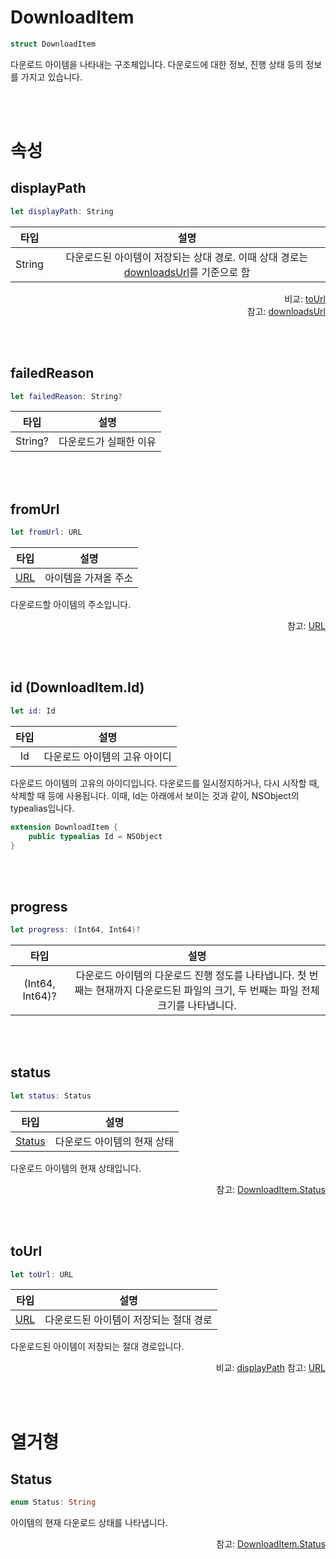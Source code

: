 # DownloadItem

```swift
struct DownloadItem
```
다운로드 아이템을 나타내는 구조체입니다. 다운로드에 대한 정보, 진행 상태 등의 정보를 가지고 있습니다.

<br><br>
# 속성

## displayPath
```swift
let displayPath: String
```
|타입|설명|
|:--:|:--:|
|String|다운로드된 아이템이 저장되는 상대 경로. 이때 상대 경로는 [downloadsUrl](../../class/download-manager/home.md#downloadsurl)를 기준으로 함|
<div align="right">
비교: <a href="#tourl">toUrl</a><br>
참고: <a href="../../class/download-manager/home.md#downloadsurl">downloadsUrl</a>
</div>

<br><br>
## failedReason
```swift
let failedReason: String?
```
|타입|설명|
|:--:|:--:|
|String?|다운로드가 실패한 이유|

<br><br>
## fromUrl
```swift
let fromUrl: URL
```
|타입|설명|
|:--:|:--:|
|[URL](https://developer.apple.com/documentation/foundation/url)|아이템을 가져올 주소|

다운로드할 아이템의 주소입니다.
<div align="right">
참고: <a href="https://developer.apple.com/documentation/foundation/url">URL</a>
</div>

<br><br>
## id (DownloadItem.Id)
```swift
let id: Id
```
|타입|설명|
|:--:|:--:|
|Id|다운로드 아이템의 고유 아이디|

다운로드 아이템의 고유의 아이디입니다. 다운로드를 일시정지하거나, 다시 시작할 때, 삭제할 때 등에 사용됩니다. 이때, Id는 아래에서 보이는 것과 같이, NSObject의 typealias입니다. 

```swift
extension DownloadItem {
    public typealias Id = NSObject
}
```

<br><br>
## progress
```swift
let progress: (Int64, Int64)?
```
|타입|설명|
|:--:|:--:|
|(Int64, Int64)?|다운로드 아이템의 다운로드 진행 정도를 나타냅니다. 첫 번째는 현재까지 다운로드된 파일의 크기, 두 번째는 파일 전체 크기를 나타냅니다.|

<br><br>
## status
```swift
let status: Status
```
|타입|설명|
|:--:|:--:|
|[Status](../../enum/download-item-status/home.md)|다운로드 아이템의 현재 상태|

다운로드 아이템의 현재 상태입니다.

<div align="right">
참고: <a href="../../enum/download-item-status/home.md">DownloadItem.Status</a>
</div>

<br><br>
## toUrl
```swift
let toUrl: URL
```
|타입|설명|
|:--:|:--:|
|[URL](https://developer.apple.com/documentation/foundation/url)|다운로드된 아이템이 저장되는 절대 경로|

다운로드된 아이템이 저장되는 절대 경로입니다.

<div align="right">
비교: <a href="#displaypath">displayPath</a>
참고: <a href="https://developer.apple.com/documentation/foundation/url">URL</a>
</div>

<br><br>
# 열거형

## Status

```swift
enum Status: String
```
아이템의 현재 다운로드 상태를 나타냅니다.

<div align="right">
참고: <a href="../../enum/download-item-status/home.md">DownloadItem.Status</a>
</div>



